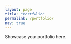 ```yaml
---
layout: page
title: "Portfolio"
permalink: /portfolio/
nav: true
---
```


Showcase your portfolio here.
